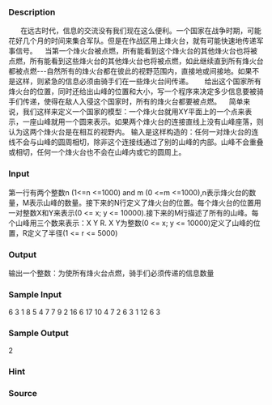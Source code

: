 
### Description
  
   在远古时代，信息的交流没有我们现在这么便利。一个国家在战争时期，可能花好几个月的时间来集合军队。但是在作战区用上烽火台，就有可能快速地传递军事信号。
   当第一个烽火台被点燃，所有能看到这个烽火台的其他烽火台也将被点燃，所有能看到这些烽火台的其他烽火台也将被点燃，如此继续直到所有烽火台都被点燃---自然所有的烽火台都在彼此的视野范围内，直接地或间接地。如果不是这样，则紧急的信息必须由骑手们在一些烽火台间传递。
     给出这个国家所有烽火台的位置，同时还给出山峰的位置和大小，写一个程序来决定多少信息要被骑手们传递，使得在敌人入侵这个国家时，所有的烽火台都要被点燃。
   简单来说，我们这样来定义一个国家的模型：一个烽火台就用XY平面上的一个点来表示，一座山峰就用一个圆来表示。如果两个烽火台的连接直线上没有山峰座落，则认为这两个烽火台是在相互的视野内。
输入是这样构造的：任何一对烽火台的连线不会与山峰的圆周相切，除非这个连接线通过了别的山峰的内部。山峰不会重叠或相切，任何一个烽火台也不会在山峰内或它的圆周上。

### Input
 第一行有两个整数n (1<=n <=1000) and m (0 <=m <=1000),n表示烽火台的数量，M表示山峰的数量。接下来的N行定义了烽火台的位置。每个烽火台的位置用一对整数X和Y来表示(0 <= x; y <= 10000).接下来的M行描述了所有的山峰。每个山峰用三个数来表示：X Y R. X Y为整数(0 <= x; y <= 10000)定义了山峰的位置，R定义了半径(1 <= r <= 5000)
### Output
输出一个整数：为使所有烽火台点燃，骑手们必须传递的信息数量
### Sample Input
6  3
1  8
5  4
7  7
9  2
16  6
17  10
4  7  2
6  3  1
12  6  3

### Sample Output
2
### Hint

### Source
